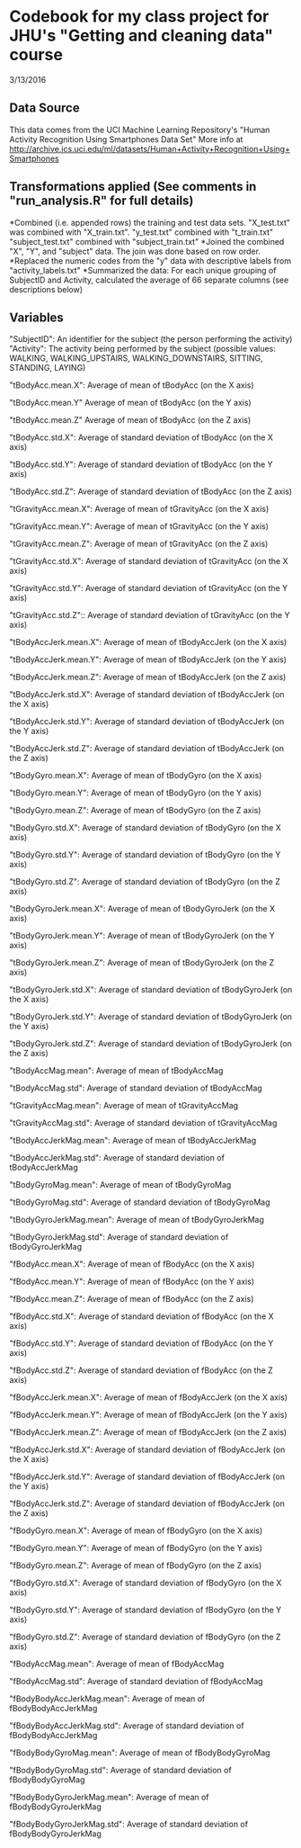 Codebook for my class project for JHU's "Getting and cleaning data" course
====

3/13/2016

Data Source
----
This data comes from the UCI Machine Learning Repository's "Human Activity Recognition Using Smartphones Data Set"
More info at http://archive.ics.uci.edu/ml/datasets/Human+Activity+Recognition+Using+Smartphones

Transformations applied (See comments in "run_analysis.R" for full details)
----
*Combined (i.e. appended rows) the training and test data sets. "X_test.txt" was combined with "X_train.txt". "y_test.txt" combined with "t_train.txt" "subject_test.txt" combined with "subject_train.txt"
*Joined the combined "X", "Y", and "subject" data. The join was done based on row order.
*Replaced the numeric codes from the "y" data with descriptive labels from "activity_labels.txt"
*Summarized the data: For each unique grouping of SubjectID and Activity, calculated the average of 66 separate columns (see descriptions below)



Variables
----
"SubjectID": An identifier for the subject (the person performing the activity)
"Activity": The activity being performed by the subject (possible values: WALKING, WALKING_UPSTAIRS, WALKING_DOWNSTAIRS, SITTING, STANDING, LAYING)

"tBodyAcc.mean.X": Average of mean of tBodyAcc (on the X axis)

"tBodyAcc.mean.Y" Average of mean of tBodyAcc (on the Y axis)

"tBodyAcc.mean.Z" Average of mean of tBodyAcc (on the Z axis)

"tBodyAcc.std.X": Average of standard deviation of tBodyAcc (on the X axis)

"tBodyAcc.std.Y": Average of standard deviation of tBodyAcc (on the Y axis)

"tBodyAcc.std.Z": Average of standard deviation of tBodyAcc (on the Z axis)

"tGravityAcc.mean.X": Average of mean of tGravityAcc (on the X axis)

"tGravityAcc.mean.Y": Average of mean of tGravityAcc (on the Y axis)

"tGravityAcc.mean.Z": Average of mean of tGravityAcc (on the Z axis)

"tGravityAcc.std.X": Average of standard deviation of tGravityAcc (on the X axis)

"tGravityAcc.std.Y": Average of standard deviation of tGravityAcc (on the Y axis)

"tGravityAcc.std.Z":: Average of standard deviation of tGravityAcc (on the Y axis)

"tBodyAccJerk.mean.X": Average of mean of tBodyAccJerk (on the X axis)

"tBodyAccJerk.mean.Y": Average of mean of tBodyAccJerk (on the Y axis)

"tBodyAccJerk.mean.Z": Average of mean of tBodyAccJerk (on the Z axis)

"tBodyAccJerk.std.X": Average of standard deviation of tBodyAccJerk (on the X axis)

"tBodyAccJerk.std.Y": Average of standard deviation of tBodyAccJerk (on the Y axis)

"tBodyAccJerk.std.Z": Average of standard deviation of tBodyAccJerk (on the Z axis)

"tBodyGyro.mean.X": Average of mean of tBodyGyro (on the X axis)

"tBodyGyro.mean.Y": Average of mean of tBodyGyro (on the Y axis)

"tBodyGyro.mean.Z": Average of mean of tBodyGyro (on the Z axis)

"tBodyGyro.std.X": Average of standard deviation of tBodyGyro (on the X axis)

"tBodyGyro.std.Y": Average of standard deviation of tBodyGyro (on the Y axis)

"tBodyGyro.std.Z": Average of standard deviation of tBodyGyro (on the Z axis)

"tBodyGyroJerk.mean.X": Average of mean of tBodyGyroJerk (on the X axis)

"tBodyGyroJerk.mean.Y": Average of mean of tBodyGyroJerk (on the Y axis)

"tBodyGyroJerk.mean.Z": Average of mean of tBodyGyroJerk (on the Z axis)

"tBodyGyroJerk.std.X": Average of standard deviation of tBodyGyroJerk (on the X axis)

"tBodyGyroJerk.std.Y": Average of standard deviation of tBodyGyroJerk (on the Y axis)

"tBodyGyroJerk.std.Z": Average of standard deviation of tBodyGyroJerk (on the Z axis)

"tBodyAccMag.mean": Average of mean of tBodyAccMag

"tBodyAccMag.std": Average of standard deviation of tBodyAccMag

"tGravityAccMag.mean": Average of mean of tGravityAccMag

"tGravityAccMag.std": Average of standard deviation of tGravityAccMag

"tBodyAccJerkMag.mean": Average of mean of tBodyAccJerkMag

"tBodyAccJerkMag.std": Average of standard deviation of tBodyAccJerkMag

"tBodyGyroMag.mean": Average of mean of tBodyGyroMag

"tBodyGyroMag.std": Average of standard deviation of tBodyGyroMag

"tBodyGyroJerkMag.mean": Average of mean of tBodyGyroJerkMag

"tBodyGyroJerkMag.std": Average of standard deviation of tBodyGyroJerkMag

"fBodyAcc.mean.X": Average of mean of fBodyAcc (on the X axis)

"fBodyAcc.mean.Y": Average of mean of fBodyAcc (on the Y axis)

"fBodyAcc.mean.Z": Average of mean of fBodyAcc (on the Z axis)

"fBodyAcc.std.X": Average of standard deviation of fBodyAcc (on the X axis)

"fBodyAcc.std.Y": Average of standard deviation of fBodyAcc (on the Y axis)

"fBodyAcc.std.Z": Average of standard deviation of fBodyAcc (on the Z axis)

"fBodyAccJerk.mean.X": Average of mean of fBodyAccJerk (on the X axis)

"fBodyAccJerk.mean.Y": Average of mean of fBodyAccJerk (on the Y axis)

"fBodyAccJerk.mean.Z": Average of mean of fBodyAccJerk (on the Z axis)

"fBodyAccJerk.std.X": Average of standard deviation of fBodyAccJerk (on the X axis)

"fBodyAccJerk.std.Y": Average of standard deviation of fBodyAccJerk (on the Y axis)

"fBodyAccJerk.std.Z": Average of standard deviation of fBodyAccJerk (on the Z axis)

"fBodyGyro.mean.X": Average of mean of fBodyGyro (on the X axis)

"fBodyGyro.mean.Y": Average of mean of fBodyGyro (on the Y axis)

"fBodyGyro.mean.Z": Average of mean of fBodyGyro (on the Z axis)

"fBodyGyro.std.X": Average of standard deviation of fBodyGyro (on the X axis)

"fBodyGyro.std.Y": Average of standard deviation of fBodyGyro (on the Y axis)

"fBodyGyro.std.Z": Average of standard deviation of fBodyGyro (on the Z axis)

"fBodyAccMag.mean": Average of mean of fBodyAccMag

"fBodyAccMag.std": Average of standard deviation of fBodyAccMag

"fBodyBodyAccJerkMag.mean": Average of mean of fBodyBodyAccJerkMag

"fBodyBodyAccJerkMag.std": Average of standard deviation of fBodyBodyAccJerkMag

"fBodyBodyGyroMag.mean": Average of mean of fBodyBodyGyroMag

"fBodyBodyGyroMag.std": Average of standard deviation of fBodyBodyGyroMag

"fBodyBodyGyroJerkMag.mean": Average of mean of fBodyBodyGyroJerkMag

"fBodyBodyGyroJerkMag.std": Average of standard deviation of fBodyBodyGyroJerkMag

